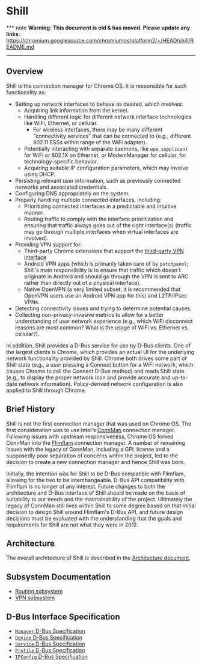 # Shill

*** note
**Warning: This document is old & has moved.  Please update any links:**<br>
https://chromium.googlesource.com/chromiumos/platform2/+/HEAD/shill/README.md
***

## Overview

Shill is the connection manager for Chrome OS. It is responsible for such
functionality as:
*   Setting up network interfaces to behave as desired, which involves:
    *   Acquiring link information from the kernel.
    *   Handling different logic for different network interface technologies
        like WiFi, Ethernet, or cellular.
        *   For wireless interfaces, there may be many different "connectivity
            services" that can be connected to (e.g., different 802.11 ESSs
            within range of the WiFi adapter).
    *   Potentially interacting with separate daemons, like `wpa_supplicant` for
        WiFi or 802.1X on Ethernet, or ModemManager for cellular, for
        technology-specific behavior.
    *   Acquiring suitable IP configuration parameters, which may involve using
        DHCP.
*   Persisting relevant user information, such as previously connected networks
    and associated credentials.
*   Configuring DNS appropriately on the system.
*   Properly handling multiple connected interfaces, including:
    *    Prioritizing connected interfaces in a predictable and intuitive
         manner.
    *    Routing traffic to comply with the interface prioritization and
         ensuring that traffic always goes out of the right interface(s)
         (traffic may go through multiple interfaces when virtual interfaces are
         involved).
*   Providing VPN support for:
    *    Third-party Chrome extensions that support the [third-party VPN
         interface](doc/thirdpartyvpn-api.txt)
    *    Android VPN apps (which is primarily taken care of by `patchpanel`;
         Shill's main responsibility is to ensure that traffic which doesn't
         originate in Android and should go through the VPN is sent to ARC
         rather than directly out of a physical interface).
    *    Native OpenVPN (a very limited subset; it is recommended that OpenVPN
         users use an Android VPN app for this) and L2TP/IPsec VPNs.
*   Detecting connectivity issues and trying to determine potential causes.
*   Collecting non-privacy-invasive metrics to allow for a better understanding
    of user network experience (e.g., which WiFi disconnect reasons are most
    common? What is the usage of WiFi vs. Ethernet vs. cellular?).

In addition, Shill provides a D-Bus service for use by D-Bus clients. One of the
largest clients is Chrome, which provides an actual UI for the underlying
network functionality provided by Shill. Chrome both drives some part of Shill
state (e.g., a user pressing a Connect button for a WiFi network, which causes
Chrome to call the Connect D-Bus method) and reads Shill state (e.g., to
display the proper network icon and provide accurate and up-to-date network
information). Policy-derived network configuration is also applied to Shill
through Chrome.

## Brief History

Shill is not the first connection manager that was used on Chrome OS. The first
consideration was to use Intel's [ConnMan] connection manager. Following issues
with upstream responsiveness, Chrome OS forked ConnMan into the [Flimflam]
connection manager. A number of remaining issues with the legacy of ConnMan,
including a GPL license and a supposedly poor separation of concerns within the
project, led to the decision to create a new connection manager and hence Shill
was born.

Initially, the intention was for Shill to be D-Bus compatible with Flimflam,
allowing for the two to be interchangeable. D-Bus API compatibility with
Flimflam is no longer of any interest. Future changes to both the architecture
and D-Bus interface of Shill should be made on the basis of suitability to our
needs and the maintainability of the project. Ultimately the legacy of ConnMan
still lives within Shill to some degree based on that initial decision to design
Shill around Flimflam's D-Bus API, and future design decisions must be evaluated
with the understanding that the goals and requirements for Shill are not what
they were in 2012.

## Architecture

The overall architecture of Shill is described in the [Architecture
document](doc/architecture.md).

## Subsystem Documentation

*   [Routing subsystem](doc/routing.md)
*   [VPN subsystem](doc/vpn.md)

## D-Bus Interface Specification

*   [`Manager` D-Bus Specification](doc/manager-api.txt)
*   [`Device` D-Bus Specification](doc/device-api.txt)
*   [`Service` D-Bus Specification](doc/service-api.txt)
*   [`Profile` D-Bus Specification](doc/profile-api.txt)
*   [`IPConfig` D-Bus Specification](doc/ipconfig-api.txt)


[ConnMan]: https://git.kernel.org/pub/scm/network/connman/connman.git/
[Flimflam]: https://chromium.googlesource.com/chromiumos/platform/flimflam
